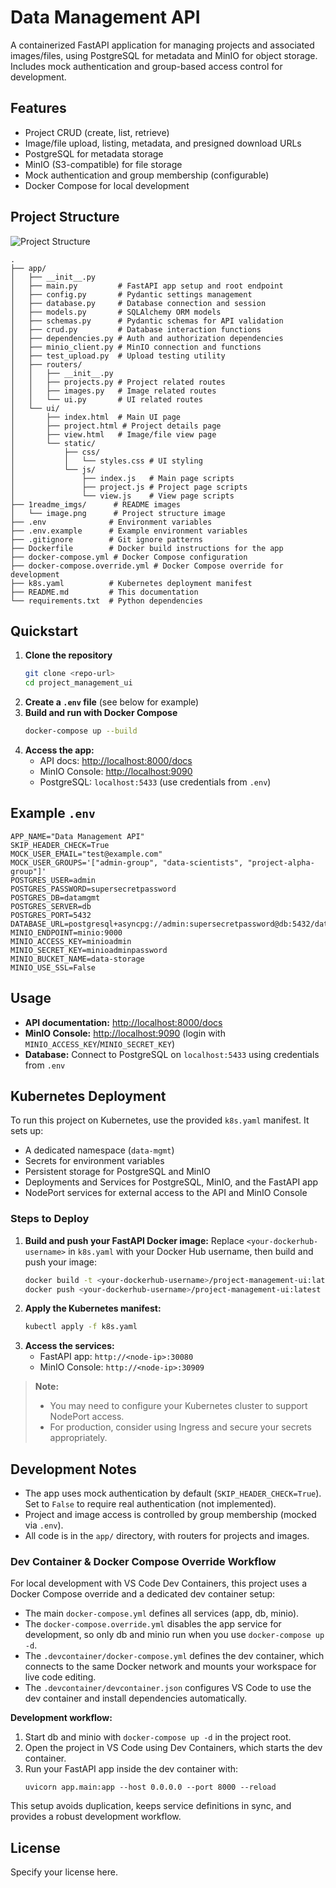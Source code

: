 # Data Management API

A containerized FastAPI application for managing projects and associated images/files, using PostgreSQL for metadata and MinIO for object storage. Includes mock authentication and group-based access control for development.

## Features
- Project CRUD (create, list, retrieve)
- Image/file upload, listing, metadata, and presigned download URLs
- PostgreSQL for metadata storage
- MinIO (S3-compatible) for file storage
- Mock authentication and group membership (configurable)
- Docker Compose for local development

## Project Structure

![Project Structure](1readme_imgs/image.png)

```
.
├── app/
│   ├── __init__.py
│   ├── main.py         # FastAPI app setup and root endpoint
│   ├── config.py       # Pydantic settings management
│   ├── database.py     # Database connection and session
│   ├── models.py       # SQLAlchemy ORM models
│   ├── schemas.py      # Pydantic schemas for API validation
│   ├── crud.py         # Database interaction functions
│   ├── dependencies.py # Auth and authorization dependencies
│   ├── minio_client.py # MinIO connection and functions
│   ├── test_upload.py  # Upload testing utility
│   ├── routers/
│   │   ├── __init__.py
│   │   ├── projects.py # Project related routes
│   │   ├── images.py   # Image related routes
│   │   └── ui.py       # UI related routes
│   └── ui/
│       ├── index.html  # Main UI page
│       ├── project.html # Project details page
│       ├── view.html   # Image/file view page
│       └── static/
│           ├── css/
│           │   └── styles.css # UI styling
│           └── js/
│               ├── index.js   # Main page scripts
│               ├── project.js # Project page scripts
│               └── view.js    # View page scripts
├── 1readme_imgs/      # README images
│   └── image.png      # Project structure image
├── .env              # Environment variables
├── .env.example      # Example environment variables
├── .gitignore        # Git ignore patterns
├── Dockerfile        # Docker build instructions for the app
├── docker-compose.yml # Docker Compose configuration
├── docker-compose.override.yml # Docker Compose override for development
├── k8s.yaml          # Kubernetes deployment manifest
├── README.md         # This documentation
└── requirements.txt  # Python dependencies
```

## Quickstart

1. **Clone the repository**
   ```sh
   git clone <repo-url>
   cd project_management_ui
   ```
2. **Create a `.env` file** (see below for example)
3. **Build and run with Docker Compose**
   ```sh
   docker-compose up --build
   ```
4. **Access the app:**
   - API docs: [http://localhost:8000/docs](http://localhost:8000/docs)
   - MinIO Console: [http://localhost:9090](http://localhost:9090)
   - PostgreSQL: `localhost:5433` (use credentials from `.env`)

## Example `.env`
```
APP_NAME="Data Management API"
SKIP_HEADER_CHECK=True
MOCK_USER_EMAIL="test@example.com"
MOCK_USER_GROUPS='["admin-group", "data-scientists", "project-alpha-group"]'
POSTGRES_USER=admin
POSTGRES_PASSWORD=supersecretpassword
POSTGRES_DB=datamgmt
POSTGRES_SERVER=db
POSTGRES_PORT=5432
DATABASE_URL=postgresql+asyncpg://admin:supersecretpassword@db:5432/datamgmt
MINIO_ENDPOINT=minio:9000
MINIO_ACCESS_KEY=minioadmin
MINIO_SECRET_KEY=minioadminpassword
MINIO_BUCKET_NAME=data-storage
MINIO_USE_SSL=False
```

## Usage
- **API documentation:** [http://localhost:8000/docs](http://localhost:8000/docs)
- **MinIO Console:** [http://localhost:9090](http://localhost:9090) (login with `MINIO_ACCESS_KEY`/`MINIO_SECRET_KEY`)
- **Database:** Connect to PostgreSQL on `localhost:5433` using credentials from `.env`

## Kubernetes Deployment

To run this project on Kubernetes, use the provided `k8s.yaml` manifest. It sets up:
- A dedicated namespace (`data-mgmt`)
- Secrets for environment variables
- Persistent storage for PostgreSQL and MinIO
- Deployments and Services for PostgreSQL, MinIO, and the FastAPI app
- NodePort services for external access to the API and MinIO Console

### Steps to Deploy

1. **Build and push your FastAPI Docker image:**
   Replace `<your-dockerhub-username>` in `k8s.yaml` with your Docker Hub username, then build and push your image:
   ```sh
   docker build -t <your-dockerhub-username>/project-management-ui:latest .
   docker push <your-dockerhub-username>/project-management-ui:latest
   ```
2. **Apply the Kubernetes manifest:**
   ```sh
   kubectl apply -f k8s.yaml
   ```
3. **Access the services:**
   - FastAPI app: `http://<node-ip>:30080`
   - MinIO Console: `http://<node-ip>:30909`

> **Note:**
> - You may need to configure your Kubernetes cluster to support NodePort access.
> - For production, consider using Ingress and secure your secrets appropriately.

## Development Notes
- The app uses mock authentication by default (`SKIP_HEADER_CHECK=True`). Set to `False` to require real authentication (not implemented).
- Project and image access is controlled by group membership (mocked via `.env`).
- All code is in the `app/` directory, with routers for projects and images.

### Dev Container & Docker Compose Override Workflow

For local development with VS Code Dev Containers, this project uses a Docker Compose override and a dedicated dev container setup:

- The main `docker-compose.yml` defines all services (app, db, minio).
- The `docker-compose.override.yml` disables the app service for development, so only db and minio run when you use `docker-compose up -d`.
- The `.devcontainer/docker-compose.yml` defines the dev container, which connects to the same Docker network and mounts your workspace for live code editing.
- The `.devcontainer/devcontainer.json` configures VS Code to use the dev container and install dependencies automatically.

**Development workflow:**
1. Start db and minio with `docker-compose up -d` in the project root.
2. Open the project in VS Code using Dev Containers, which starts the dev container.
3. Run your FastAPI app inside the dev container with:
   ```
   uvicorn app.main:app --host 0.0.0.0 --port 8000 --reload
   ```

This setup avoids duplication, keeps service definitions in sync, and provides a robust development workflow.

## License
Specify your license here.
